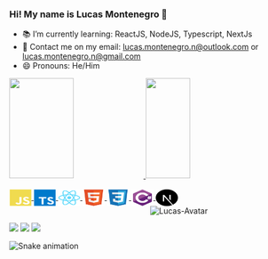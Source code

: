 ### Hi! My name is Lucas Montenegro 👋

- 📚 I’m currently learning: ReactJS, NodeJS, Typescript, NextJs
- 📧 Contact me on my email: lucas.montenegro.n@outlook.com or lucas.montenegro.n@gmail.com
- 😄 Pronouns: He/Him

 <div>
  <a href="https://github.com/Lucas-M01">
  <img height="180em" width="48%" src="https://github-readme-stats.vercel.app/api?username=Lucas-M01&show_icons=true&theme=dracula&include_all_commits=true&count_private=true"/>
  <img height="180em" width="40%" src="https://github-readme-stats.vercel.app/api/top-langs/?username=Lucas-M01&layout=compact&langs_count=7&theme=dracula"/>
</div>
  
<div style="display: inline_block"><br>
  <img align="center" alt="Lucas-Js" height="30" width="40" src="https://raw.githubusercontent.com/devicons/devicon/master/icons/javascript/javascript-plain.svg">
  <img align="center" alt="Lucas-Ts" height="30" width="40" src="https://raw.githubusercontent.com/devicons/devicon/master/icons/typescript/typescript-original.svg">
  <img align="center" alt="Lucas-React" height="30" width="40" src="https://raw.githubusercontent.com/devicons/devicon/master/icons/react/react-original.svg">
  <img align="center" alt="Lucas-HTML" height="30" width="40" src="https://raw.githubusercontent.com/devicons/devicon/master/icons/html5/html5-original.svg">
  <img align="center" alt="Lucas-CSS" height="30" width="40" src="https://raw.githubusercontent.com/devicons/devicon/master/icons/css3/css3-original.svg">
  <img align="center" alt="Lucas-C#" height="30" width="40" src="https://raw.githubusercontent.com/devicons/devicon/master/icons/csharp/csharp-original.svg">
  <img align="center" alt="Lucas-NextJs" height="30" width="40" src="https://raw.githubusercontent.com/devicons/devicon/master/icons/nextjs/nextjs-original.svg">
  <img align="right" alt="Lucas-Avatar" height="" width="250" src="https://user-images.githubusercontent.com/82176047/154317010-36fbb895-198c-45f1-b2bd-db0c99c82244.png">
</div>

  ##
  
<div> 
  <a href="mailto:lucas.montenegro.n@gmail.com"><img src="https://img.shields.io/badge/Gmail-D14836?style=for-the-badge&logo=gmail&logoColor=white" target="_blank"></a>
  <a href="https://www.linkedin.com/in/lucas-m01/" target="_blank"><img src="https://img.shields.io/badge/-LinkedIn-%230077B5?style=for-the-badge&logo=linkedin&logoColor=white" target="_blank"></a>  
  <a href="mailto:lucas.montenegro.n@outlook.com"><img src="https://img.shields.io/badge/Microsoft_Outlook-0078D4?style=for-the-badge&logo=microsoft-outlook&logoColor=white" target="_blank"></a>
 
 ![Snake animation](https://github.com/Lucas-M01/Lucas-M01/blob/output/github-contribution-grid-snake.svg)

  </div>
